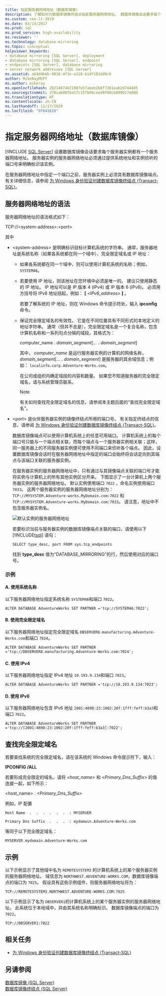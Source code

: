 ```yaml
---
title: 指定服务器网络地址（数据库镜像）
description: 了解如何为数据库镜像终结点指定服务器网络地址。 数据库镜像会话要求每个服务器实例都有一个地址。
ms.custom: seo-lt-2019
ms.date: 03/14/2017
ms.prod: sql
ms.prod_service: high-availability
ms.reviewer: ''
ms.technology: database-mirroring
ms.topic: conceptual
helpviewer_keywords:
- database mirroring [SQL Server], deployment
- database mirroring [SQL Server], endpoint
- endpoints [SQL Server], database mirroring
- server network addresses [SQL Server]
ms.assetid: a64d4b6b-9016-4f1e-a310-b1df181dd0c6
author: MikeRayMSFT
ms.author: mikeray
ms.openlocfilehash: 28214674672887e57abeb2b8f7381eab2d744405
ms.sourcegitcommit: 370cab80fba17c15fb0bceed9f80cb099017e000
ms.translationtype: HT
ms.contentlocale: zh-CN
ms.lasthandoff: 12/17/2020
ms.locfileid: "97641610"
---
```

# <a name="specify-a-server-network-address-database-mirroring"></a>指定服务器网络地址（数据库镜像）
 [!INCLUDE [SQL Server](../../includes/applies-to-version/sqlserver.md)]
  设置数据库镜像会话要求每个服务器实例都有一个服务器网络地址。 服务器实例的服务器网络地址必须通过提供系统地址和实例侦听的端口号来明确标识该实例。  
  
 在服务器网络地址中指定一个端口之前，服务器实例上必须具有数据库镜像端点。 有关详细信息，请参阅 [为 Windows 身份验证创建数据库镜像终结点 (Transact-SQL)](../../database-engine/database-mirroring/create-a-database-mirroring-endpoint-for-windows-authentication-transact-sql.md)。  
  
  
##  <a name="syntax-for-a-server-network-address"></a><a name="Syntax"></a> 服务器网络地址的语法  
 服务器网络地址的语法格式如下：  
  
 TCP://\<system-address>:\<port>  
  
 其中  
  
-   \<system-address> 是明确标识目标计算机系统的字符串。 通常，服务器地址是系统名称（如果各系统都在同一个域中）、完全限定域名或 IP 地址：  
  
    -   如果各系统都在同一个域中，则可以使用计算机系统的名称；例如， `SYSTEM46`。  
  
    -   若要使用 IP 地址，则该地址在您环境中必须是唯一的。 建议只使用静态的 IP 地址。 IP 地址可以是 IP 版本 4 (IPv4) 或 IP 版本 6 (IPv6)。 必须用方括号将 IPv6 地址括起，例如： **[** _<IPv6_address>_ **]** 。  
  
         若要了解系统的 IP 地址，则在 Windows 命令提示符处，输入 **ipconfig** 命令。  
  
    -   保证完全限定域名的有效性。 它是在不同位置具有不同形式的本地定义的地址字符串。 通常（但并不总是），完全限定域名是一个复合名称，包含计算机名称和一系列句点分隔的域段，其格式为：  
  
         computer_name . _domain_segment_[... **.** _domain_segment_]  
  
         其中， *computer_name* 是运行服务器实例的计算机的网络名称， *domain_segment*[... **.** _domain_segment_] 是服务器的其余域信息；例如： `localinfo.corp.Adventure-Works.com`。  
  
         在公司或组织内确定域段的内容和数量。 如果您不知道服务器的完全限定域名，请与系统管理员联系。  
  
        > [!NOTE]  
        >  有关如何查找完全限定域名的信息，请参阅本主题后面的“查找完全限定域名”。  
  
-   \<port> 是伙伴服务器实例的镜像终结点所用的端口号。 有关指定终结点的信息，请参阅 [为 Windows 身份验证创建数据库镜像终结点 (Transact-SQL)](../../database-engine/database-mirroring/create-a-database-mirroring-endpoint-for-windows-authentication-transact-sql.md)。  
  
     数据库镜像端点可以使用计算机系统上的任意可用端口。 计算机系统上的每个端口号只能与一个端点相关联，而每个端点与一个服务器实例相关联；这样，同一服务器上的不同服务器实例便可使用不同端口来侦听各个端点。 因此，设置数据库镜像会话时在服务器网络地址中指定的端口会始终将会话定向到其端点与该端口关联的服务器实例。  
  
     在服务器实例的服务器网络地址中，只有通过与其镜像端点关联的端口号才能将实例与计算机上的所有其他实例区分开来。 下图显示了一台计算机上两个服务器实例的服务器网络地址。 默认实例使用端口 `7022` ，命名实例使用端口 `7033`。 这两个服务器实例的服务器网络地址分别为： `TCP://MYSYSTEM.Adventure-works.MyDomain.com:7022` 和 `TCP://MYSYSTEM.Adventure-works.MyDomain.com:7033`。 请注意，地址中不包含服务器实例名。  
  
     ![默认实例的服务器网络地址](../../database-engine/availability-groups/windows/media/dbm-2-instances-ports-1-system.gif "默认实例的服务器网络地址")  
  
     若要标识当前与服务器实例的数据库镜像端点关联的端口，请使用以下 [!INCLUDE[tsql](../../includes/tsql-md.md)] 语句：  
  
    ```  
    SELECT type_desc, port FROM sys.tcp_endpoints  
    ```  
  
     找到 **type_desc** 值为“DATABASE_MIRRORING”的行，然后使用对应的端口号。  
  
### <a name="examples"></a>示例  
  
#### <a name="a-using-a-system-name"></a>A. 使用系统名称  
 以下服务器网络地址指定系统名称 `SYSTEM46`和端口 `7022`。  
  
```  
ALTER DATABASE AdventureWorks SET PARTNER ='tcp://SYSTEM46:7022';  
```  
  
#### <a name="b-using-a-fully-qualified-domain-name"></a>B. 使用完全限定域名  
 以下服务器网络地址指定完全限定域名 `DBSERVER8.manufacturing.Adventure-Works.com`和端口 `7024`。  
  
```  
ALTER DATABASE AdventureWorks SET PARTNER ='tcp://DBSERVER8.manufacturing.Adventure-Works.com:7024';  
```  
  
#### <a name="c-using-ipv4"></a>C. 使用 IPv4  
 以下服务器网络地址指定 IPv4 地址 `10.193.9.134`和端口 `7023`。  
  
```  
ALTER DATABASE AdventureWorks SET PARTNER ='tcp://10.193.9.134:7023';  
```  
  
#### <a name="d-using-ipv6"></a>D. 使用 IPv6  
 以下服务器网络地址包含 IPv6 地址 `2001:4898:23:1002:20f:1fff:feff:b3a3`和端口 `7022`。  
  
```  
ALTER DATABASE AdventureWorks SET PARTNER ='tcp://[2001:4898:23:1002:20f:1fff:feff:b3a3]:7022';  
```  
  
## <a name="finding-the-fully-qualified-domain-name"></a>查找完全限定域名  
 若要查找系统的完全限定域名，请在该系统的 Windows 命令提示符下，输入：  
  
 **IPCONFIG /ALL**  
  
 若要形成完全限定的域名，请将 *<host_name>* 和 *<Primary_Dns_Suffix>* 的值连接一起，如下所示：  
  
 <host_name> . _<Primary_Dns_Suffix>_  
  
 例如，IP 配置  
  
 `Host Name  .  .  .  .  .  .  : MYSERVER`  
  
 `Primary Dns Suffix  .  .  .  : mydomain.Adventure-Works.com`  
  
 等同于以下完全限定域名：  
  
 `MYSERVER.mydomain.Adventure-Works.com`  
  
##  <a name="examples"></a><a name="Examples"></a> 示例  
 以下示例显示了其他域中名为 `REMOTESYSTEM3` 的计算机系统上的某个服务器实例的服务器网络地址。 域信息为 `NORTHWEST.ADVENTURE-WORKS.COM`，数据库镜像端点的端口为 `7025`。 假设具有这些示例组件，则服务器网络地址将为：  
  
 `TCP://REMOTESYSTEM3.NORTHWEST.ADVENTURE-WORKS.COM:7025`  
  
 以下示例显示了名为 `DBSERVER1`的计算机系统上的某个服务器实例的服务器网络地址。 此系统位于本地域中，并由其系统名称明确标识。 数据库镜像端点的端口为 `7022`。  
  
 `TCP://DBSERVER1:7022`  
  
##  <a name="related-tasks"></a><a name="RelatedTasks"></a> 相关任务  
  
-   [为 Windows 身份验证创建数据库镜像终结点 (Transact-SQL)](../../database-engine/database-mirroring/create-a-database-mirroring-endpoint-for-windows-authentication-transact-sql.md)  
  
## <a name="see-also"></a>另请参阅  
 [数据库镜像 (SQL Server)](../../database-engine/database-mirroring/database-mirroring-sql-server.md)   
 [数据库镜像终结点 (SQL Server)](../../database-engine/database-mirroring/the-database-mirroring-endpoint-sql-server.md)  
  
  
